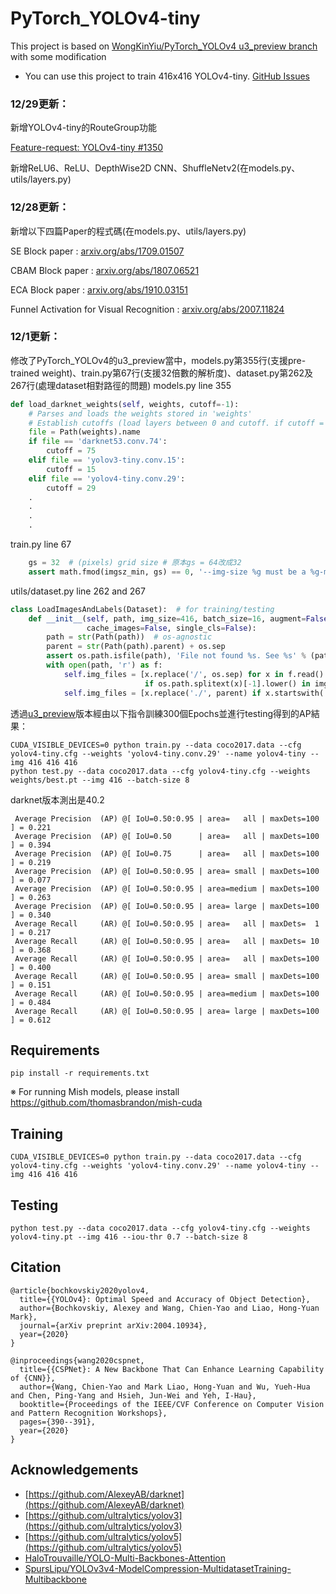 # PyTorch_YOLOv4-tiny

This project is based on [WongKinYiu/PyTorch_YOLOv4 u3_preview branch](https://github.com/WongKinYiu/PyTorch_YOLOv4/tree/u3_preview) with some modification

- You can use this project to train 416x416 YOLOv4-tiny.
[GitHub Issues](https://github.com/WongKinYiu/ScaledYOLOv4/issues/41)

### 12/29更新：
新增YOLOv4-tiny的RouteGroup功能

[Feature-request: YOLOv4-tiny #1350](https://github.com/ultralytics/yolov3/issues/1350#issuecomment-651602149)

新增ReLU6、ReLU、DepthWise2D CNN、ShuffleNetv2(在models.py、utils/layers.py)

### 12/28更新：
新增以下四篇Paper的程式碼(在models.py、utils/layers.py)

SE Block paper : [arxiv.org/abs/1709.01507](arxiv.org/abs/1709.01507)

CBAM Block paper : [arxiv.org/abs/1807.06521](arxiv.org/abs/1807.06521)

ECA Block paper : [arxiv.org/abs/1910.03151](arxiv.org/abs/1910.03151)

Funnel Activation for Visual Recognition : [arxiv.org/abs/2007.11824](arxiv.org/abs/2007.11824)


### 12/1更新：
修改了PyTorch_YOLOv4的u3_preview當中，models.py第355行(支援pre-trained weight)、train.py第67行(支援32倍數的解析度)、dataset.py第262及267行(處理dataset相對路徑的問題)
models.py line 355
```python
def load_darknet_weights(self, weights, cutoff=-1):
    # Parses and loads the weights stored in 'weights'
    # Establish cutoffs (load layers between 0 and cutoff. if cutoff = -1 all are loaded)
    file = Path(weights).name
    if file == 'darknet53.conv.74':
        cutoff = 75
    elif file == 'yolov3-tiny.conv.15':
        cutoff = 15
    elif file == 'yolov4-tiny.conv.29':
        cutoff = 29
	.
	.
	.
	.
```
train.py line 67
```python
    gs = 32  # (pixels) grid size # 原本gs = 64改成32
    assert math.fmod(imgsz_min, gs) == 0, '--img-size %g must be a %g-multiple' % (imgsz_min, gs)
```
utils/dataset.py  line 262 and 267
```python
class LoadImagesAndLabels(Dataset):  # for training/testing
    def __init__(self, path, img_size=416, batch_size=16, augment=False, hyp=None, rect=False, image_weights=False,
                 cache_images=False, single_cls=False):
        path = str(Path(path))  # os-agnostic
        parent = str(Path(path).parent) + os.sep                              # add this
        assert os.path.isfile(path), 'File not found %s. See %s' % (path, help_url)
        with open(path, 'r') as f:
            self.img_files = [x.replace('/', os.sep) for x in f.read().splitlines()  # os-agnostic
                              if os.path.splitext(x)[-1].lower() in img_formats]
            self.img_files = [x.replace('./', parent) if x.startswith('./') else x for x in self.img_files]    # add this
```
透過[u3_preview](https://github.com/WongKinYiu/PyTorch_YOLOv4/tree/u3_preview?rgh-link-date=2020-11-24T04%3A40%3A32Z)版本經由以下指令訓練300個Epochs並進行testing得到的AP結果：
```
CUDA_VISIBLE_DEVICES=0 python train.py --data coco2017.data --cfg yolov4-tiny.cfg --weights 'yolov4-tiny.conv.29' --name yolov4-tiny --img 416 416 416
python test.py --data coco2017.data --cfg yolov4-tiny.cfg --weights weights/best.pt --img 416 --batch-size 8
```
darknet版本測出是40.2
```
 Average Precision  (AP) @[ IoU=0.50:0.95 | area=   all | maxDets=100 ] = 0.221
 Average Precision  (AP) @[ IoU=0.50      | area=   all | maxDets=100 ] = 0.394
 Average Precision  (AP) @[ IoU=0.75      | area=   all | maxDets=100 ] = 0.219
 Average Precision  (AP) @[ IoU=0.50:0.95 | area= small | maxDets=100 ] = 0.077
 Average Precision  (AP) @[ IoU=0.50:0.95 | area=medium | maxDets=100 ] = 0.263
 Average Precision  (AP) @[ IoU=0.50:0.95 | area= large | maxDets=100 ] = 0.340
 Average Recall     (AR) @[ IoU=0.50:0.95 | area=   all | maxDets=  1 ] = 0.217
 Average Recall     (AR) @[ IoU=0.50:0.95 | area=   all | maxDets= 10 ] = 0.368
 Average Recall     (AR) @[ IoU=0.50:0.95 | area=   all | maxDets=100 ] = 0.400
 Average Recall     (AR) @[ IoU=0.50:0.95 | area= small | maxDets=100 ] = 0.151
 Average Recall     (AR) @[ IoU=0.50:0.95 | area=medium | maxDets=100 ] = 0.484
 Average Recall     (AR) @[ IoU=0.50:0.95 | area= large | maxDets=100 ] = 0.612
```

## Requirements

```
pip install -r requirements.txt
```
※ For running Mish models, please install https://github.com/thomasbrandon/mish-cuda

## Training

```
CUDA_VISIBLE_DEVICES=0 python train.py --data coco2017.data --cfg yolov4-tiny.cfg --weights 'yolov4-tiny.conv.29' --name yolov4-tiny --img 416 416 416
```

## Testing

```
python test.py --data coco2017.data --cfg yolov4-tiny.cfg --weights yolov4-tiny.pt --img 416 --iou-thr 0.7 --batch-size 8
```

## Citation

```
@article{bochkovskiy2020yolov4,
  title={{YOLOv4}: Optimal Speed and Accuracy of Object Detection},
  author={Bochkovskiy, Alexey and Wang, Chien-Yao and Liao, Hong-Yuan Mark},
  journal={arXiv preprint arXiv:2004.10934},
  year={2020}
}
```

```
@inproceedings{wang2020cspnet,
  title={{CSPNet}: A New Backbone That Can Enhance Learning Capability of {CNN}},
  author={Wang, Chien-Yao and Mark Liao, Hong-Yuan and Wu, Yueh-Hua and Chen, Ping-Yang and Hsieh, Jun-Wei and Yeh, I-Hau},
  booktitle={Proceedings of the IEEE/CVF Conference on Computer Vision and Pattern Recognition Workshops},
  pages={390--391},
  year={2020}
}
```

## Acknowledgements

* [https://github.com/AlexeyAB/darknet](https://github.com/AlexeyAB/darknet)
* [https://github.com/ultralytics/yolov3](https://github.com/ultralytics/yolov3)
* [https://github.com/ultralytics/yolov5](https://github.com/ultralytics/yolov5)
* [HaloTrouvaille/YOLO-Multi-Backbones-Attention](https://github.com/HaloTrouvaille/YOLO-Multi-Backbones-Attention/tree/1f425d379783b6d132b44f14ecfd251d8e2448fa)
* [SpursLipu/YOLOv3v4-ModelCompression-MultidatasetTraining-Multibackbone](https://github.com/SpursLipu/YOLOv3v4-ModelCompression-MultidatasetTraining-Multibackbone)

